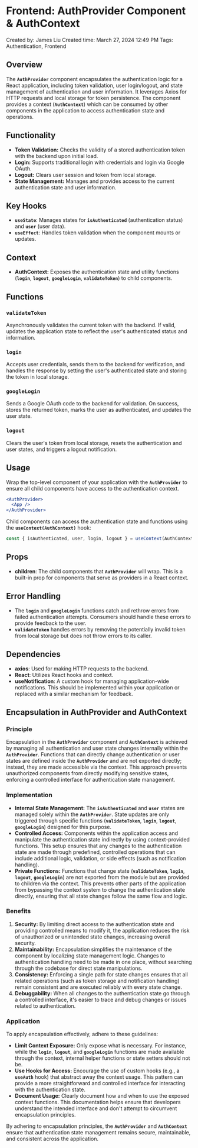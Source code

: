 # Frontend: AuthProvider Component & AuthContext

Created by: James Liu
Created time: March 27, 2024 12:49 PM
Tags: Authentication, Frontend

## **Overview**

The **`AuthProvider`** component encapsulates the authentication logic for a React application, including token validation, user login/logout, and state management of authentication and user information. It leverages Axios for HTTP requests and local storage for token persistence. The component provides a context (**`AuthContext`**) which can be consumed by other components in the application to access authentication state and operations.

## **Functionality**

- **Token Validation:** Checks the validity of a stored authentication token with the backend upon initial load.
- **Login:** Supports traditional login with credentials and login via Google OAuth.
- **Logout:** Clears user session and token from local storage.
- **State Management:** Manages and provides access to the current authentication state and user information.

## **Key Hooks**

- **`useState`**: Manages states for **`isAuthenticated`** (authentication status) and **`user`** (user data).
- **`useEffect`**: Handles token validation when the component mounts or updates.

## **Context**

- **AuthContext:** Exposes the authentication state and utility functions (**`login`**, **`logout`**, **`googleLogin`**, **`validateToken`**) to child components.

## **Functions**

### **`validateToken`**

Asynchronously validates the current token with the backend. If valid, updates the application state to reflect the user's authenticated status and information.

### **`login`**

Accepts user credentials, sends them to the backend for verification, and handles the response by setting the user's authenticated state and storing the token in local storage.

### **`googleLogin`**

Sends a Google OAuth code to the backend for validation. On success, stores the returned token, marks the user as authenticated, and updates the user state.

### **`logout`**

Clears the user's token from local storage, resets the authentication and user states, and triggers a logout notification.

## **Usage**

Wrap the top-level component of your application with the **`AuthProvider`** to ensure all child components have access to the authentication context.

```jsx
<AuthProvider>
  <App />
</AuthProvider>
```

Child components can access the authentication state and functions using the **`useContext(AuthContext)`** hook:

```jsx
const { isAuthenticated, user, login, logout } = useContext(AuthContext);
```

## **Props**

- **children**: The child components that **`AuthProvider`** will wrap. This is a built-in prop for components that serve as providers in a React context.

## **Error Handling**

- The **`login`** and **`googleLogin`** functions catch and rethrow errors from failed authentication attempts. Consumers should handle these errors to provide feedback to the user.
- **`validateToken`** handles errors by removing the potentially invalid token from local storage but does not throw errors to its caller.

## **Dependencies**

- **axios**: Used for making HTTP requests to the backend.
- **React**: Utilizes React hooks and context.
- **useNotification**: A custom hook for managing application-wide notifications. This should be implemented within your application or replaced with a similar mechanism for feedback.

## **Encapsulation in AuthProvider and AuthContext**

### **Principle**

Encapsulation in the **`AuthProvider`** component and **`AuthContext`** is achieved by managing all authentication and user state changes internally within the **`AuthProvider`**. Functions that can directly change authentication or user states are defined inside the **`AuthProvider`** and are not exported directly; instead, they are made accessible via the context. This approach prevents unauthorized components from directly modifying sensitive states, enforcing a controlled interface for authentication state management.

### **Implementation**

- **Internal State Management:** The **`isAuthenticated`** and **`user`** states are managed solely within the **`AuthProvider`**. State updates are only triggered through specific functions (**`validateToken`**, **`login`**, **`logout`**, **`googleLogin`**) designed for this purpose.
- **Controlled Access:** Components within the application access and manipulate the authentication state indirectly by using context-provided functions. This setup ensures that any changes to the authentication state are made through predefined, controlled operations that can include additional logic, validation, or side effects (such as notification handling).
- **Private Functions:** Functions that change state (**`validateToken`**, **`login`**, **`logout`**, **`googleLogin`**) are not exported from the module but are provided to children via the context. This prevents other parts of the application from bypassing the context system to change the authentication state directly, ensuring that all state changes follow the same flow and logic.

### **Benefits**

1. **Security:** By limiting direct access to the authentication state and providing controlled means to modify it, the application reduces the risk of unauthorized or unintended state changes, increasing overall security.
2. **Maintainability:** Encapsulation simplifies the maintenance of the component by localizing state management logic. Changes to authentication handling need to be made in one place, without searching through the codebase for direct state manipulations.
3. **Consistency:** Enforcing a single path for state changes ensures that all related operations (such as token storage and notification handling) remain consistent and are executed reliably with every state change.
4. **Debuggability:** When all changes to the authentication state go through a controlled interface, it's easier to trace and debug changes or issues related to authentication.

### **Application**

To apply encapsulation effectively, adhere to these guidelines:

- **Limit Context Exposure:** Only expose what is necessary. For instance, while the **`login`**, **`logout`**, and **`googleLogin`** functions are made available through the context, internal helper functions or state setters should not be.
- **Use Hooks for Access:** Encourage the use of custom hooks (e.g., a **`useAuth`** hook) that abstract away the context usage. This pattern can provide a more straightforward and controlled interface for interacting with the authentication state.
- **Document Usage:** Clearly document how and when to use the exposed context functions. This documentation helps ensure that developers understand the intended interface and don't attempt to circumvent encapsulation principles.

By adhering to encapsulation principles, the **`AuthProvider`** and **`AuthContext`** ensure that authentication state management remains secure, maintainable, and consistent across the application.